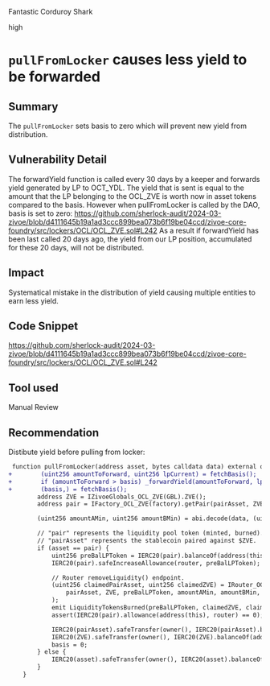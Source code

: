 Fantastic Corduroy Shark

high

# `pullFromLocker` causes less yield to be forwarded

## Summary
The `pullFromLocker` sets basis to zero which will prevent new yield from distribution.
## Vulnerability Detail
The forwardYield function is called every 30 days by a keeper and forwards yield generated by LP to OCT_YDL. The yield that is sent is equal to the amount that the LP belonging to the OCL_ZVE is worth now in asset tokens compared to the basis. However when pullFromLocker is called by the DAO, basis is set to zero:
https://github.com/sherlock-audit/2024-03-zivoe/blob/d4111645b19a1ad3ccc899bea073b6f19be04ccd/zivoe-core-foundry/src/lockers/OCL/OCL_ZVE.sol#L242
As a result if forwardYield has been last called 20 days ago, the yield from our LP position, accumulated for these 20 days, will not be distributed.
## Impact
Systematical mistake in the distribution of yield causing multiple entities to earn less yield.
## Code Snippet
https://github.com/sherlock-audit/2024-03-zivoe/blob/d4111645b19a1ad3ccc899bea073b6f19be04ccd/zivoe-core-foundry/src/lockers/OCL/OCL_ZVE.sol#L242
## Tool used

Manual Review

## Recommendation
Distibute yield before pulling from locker:
```diff
 function pullFromLocker(address asset, bytes calldata data) external override onlyOwner nonReentrant {
+        (uint256 amountToForward, uint256 lpCurrent) = fetchBasis();
+        if (amountToForward > basis) _forwardYield(amountToForward, lpCurrent);
+        (basis,) = fetchBasis();
        address ZVE = IZivoeGlobals_OCL_ZVE(GBL).ZVE();
        address pair = IFactory_OCL_ZVE(factory).getPair(pairAsset, ZVE);

        (uint256 amountAMin, uint256 amountBMin) = abi.decode(data, (uint256, uint256));

        // "pair" represents the liquidity pool token (minted, burned).
        // "pairAsset" represents the stablecoin paired against $ZVE.
        if (asset == pair) {
            uint256 preBalLPToken = IERC20(pair).balanceOf(address(this));
            IERC20(pair).safeIncreaseAllowance(router, preBalLPToken);

            // Router removeLiquidity() endpoint.
            (uint256 claimedPairAsset, uint256 claimedZVE) = IRouter_OCL_ZVE(router).removeLiquidity(
                pairAsset, ZVE, preBalLPToken, amountAMin, amountBMin, address(this), block.timestamp + 14 days
            );
            emit LiquidityTokensBurned(preBalLPToken, claimedZVE, claimedPairAsset);
            assert(IERC20(pair).allowance(address(this), router) == 0);

            IERC20(pairAsset).safeTransfer(owner(), IERC20(pairAsset).balanceOf(address(this)));
            IERC20(ZVE).safeTransfer(owner(), IERC20(ZVE).balanceOf(address(this)));
            basis = 0;
        } else {
            IERC20(asset).safeTransfer(owner(), IERC20(asset).balanceOf(address(this)));
        }
    }
```